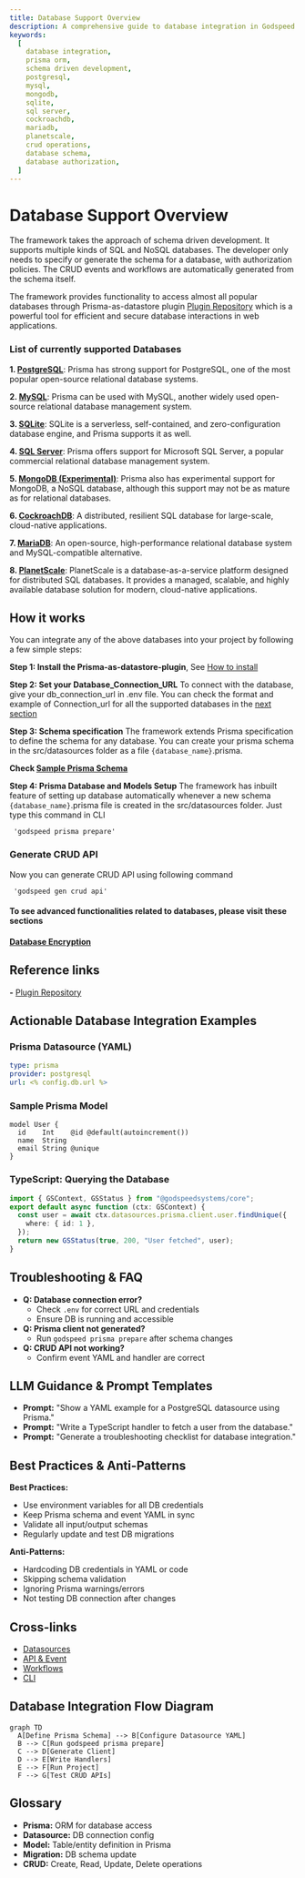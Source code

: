 ```yaml
---
title: Database Support Overview
description: A comprehensive guide to database integration in Godspeed using schema-driven development. Features support for multiple SQL and NoSQL databases through Prisma, automatic CRUD generation, and built-in authorization policies.
keywords:
  [
    database integration,
    prisma orm,
    schema driven development,
    postgresql,
    mysql,
    mongodb,
    sqlite,
    sql server,
    cockroachdb,
    mariadb,
    planetscale,
    crud operations,
    database schema,
    database authorization,
  ]
---
```


# Database Support Overview

The framework takes the approach of schema driven development. It supports multiple kinds of SQL and NoSQL databases. The developer only needs to specify or generate the schema for a database, with authorization policies. The CRUD events and workflows are automatically generated from the schema itself.

The framework provides functionality to access almost all popular databases through Prisma-as-datastore plugin [Plugin Repository](https://github.com/godspeedsystems/gs-plugins/tree/main/plugins/prisma-as-datastore) which is a powerful tool for efficient and secure database interactions in web applications.

### List of currently supported Databases

**1. [PostgreSQL](PostgreSQL)**: Prisma has strong support for PostgreSQL, one of the most popular open-source relational database systems.

**2. [MySQL](MySQL)**: Prisma can be used with MySQL, another widely used open-source relational database management system.

**3. [SQLite](https://www.prisma.io/docs/orm/overview/databases/sqlite)**: SQLite is a serverless, self-contained, and zero-configuration database engine, and Prisma supports it as well.

**4. [SQL Server](SQLServer)**: Prisma offers support for Microsoft SQL Server, a popular commercial relational database management system.

**5. [MongoDB (Experimental)](MongoDB)**: Prisma also has experimental support for MongoDB, a NoSQL database, although this support may not be as mature as for relational databases.

**6. [CockroachDB](CockroachDB)**: A distributed, resilient SQL database for large-scale, cloud-native applications.

**7. [MariaDB](MariaDB)**: An open-source, high-performance relational database system and MySQL-compatible alternative.

**8. [PlanetScale](PlanetScale)**: PlanetScale is a database-as-a-service platform designed for distributed SQL databases. It provides a managed, scalable, and highly available database solution for modern, cloud-native applications.

## How it works

You can integrate any of the above databases into your project by following a few simple steps:

**Step 1: Install the Prisma-as-datastore-plugin**, See [How to install](../datasources/datasource-plugins/Prisma%20Datasource.md#how-to-add-plugin)

**Step 2: Set your Database_Connection_URL**
To connect with the database, give your db_connection_url in .env file. You can check the format and example of Connection_url for all the supported databases in the [next section](MySQL#connection-url)

**Step 3: Schema specification**
The framework extends Prisma specification to define the schema for any database. You can create your prisma schema in the src/datasources folder as a file `{database_name}`.prisma.

**Check [Sample Prisma Schema](../datasources/datasource-plugins/Prisma%20Datasource.md#sample-prisma-schema)**

**Step 4: Prisma Database and Models Setup**
The framework has inbuilt feature of setting up database automatically whenever a new schema `{database_name}`.prisma file is created in the src/datasources folder. Just type this command in CLI

```
 'godspeed prisma prepare'
```

### Generate CRUD API

Now you can generate CRUD API using following command

```
 'godspeed gen crud api'
```

#### To see advanced functionalities related to databases, please visit these sections

#### [Database Encryption](../datasources/datasource-plugins/Prisma%20Datasource.md#database-encryption)

<!-- #### [Database Authorization](../datasources/datasource-plugins/Prisma%20Datasource.md#database-authorization) -->

## Reference links

**-** [Plugin Repository](https://github.com/godspeedsystems/gs-plugins/tree/main/plugins/prisma-as-datastore)

## Actionable Database Integration Examples

### Prisma Datasource (YAML)

```yaml
type: prisma
provider: postgresql
url: <% config.db.url %>
```

### Sample Prisma Model

```prisma
model User {
  id    Int    @id @default(autoincrement())
  name  String
  email String @unique
}
```

### TypeScript: Querying the Database

```typescript
import { GSContext, GSStatus } from "@godspeedsystems/core";
export default async function (ctx: GSContext) {
  const user = await ctx.datasources.prisma.client.user.findUnique({
    where: { id: 1 },
  });
  return new GSStatus(true, 200, "User fetched", user);
}
```

## Troubleshooting & FAQ

- **Q: Database connection error?**
  - Check `.env` for correct URL and credentials
  - Ensure DB is running and accessible
- **Q: Prisma client not generated?**
  - Run `godspeed prisma prepare` after schema changes
- **Q: CRUD API not working?**
  - Confirm event YAML and handler are correct

## LLM Guidance & Prompt Templates

- **Prompt:** "Show a YAML example for a PostgreSQL datasource using Prisma."
- **Prompt:** "Write a TypeScript handler to fetch a user from the database."
- **Prompt:** "Generate a troubleshooting checklist for database integration."

## Best Practices & Anti-Patterns

**Best Practices:**

- Use environment variables for all DB credentials
- Keep Prisma schema and event YAML in sync
- Validate all input/output schemas
- Regularly update and test DB migrations

**Anti-Patterns:**

- Hardcoding DB credentials in YAML or code
- Skipping schema validation
- Ignoring Prisma warnings/errors
- Not testing DB connection after changes

## Cross-links

- [Datasources](../datasources/overview.md)
- [API & Event](../API%20&%20Event.md)
- [Workflows](../workflows/overview.md)
- [CLI](../CLI.md)

## Database Integration Flow Diagram

```mermaid
graph TD
  A[Define Prisma Schema] --> B[Configure Datasource YAML]
  B --> C[Run godspeed prisma prepare]
  C --> D[Generate Client]
  D --> E[Write Handlers]
  E --> F[Run Project]
  F --> G[Test CRUD APIs]
```

## Glossary

- **Prisma:** ORM for database access
- **Datasource:** DB connection config
- **Model:** Table/entity definition in Prisma
- **Migration:** DB schema update
- **CRUD:** Create, Read, Update, Delete operations
